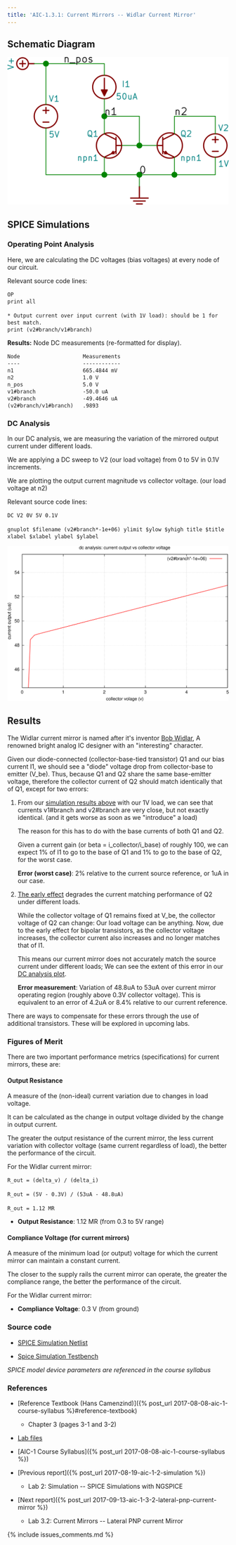 ```yaml
---
title: 'AIC-1.3.1: Current Mirrors -- Widlar Current Mirror' 
---
```


## Schematic Diagram

![Widlar Current Mirror Schematic](/linked_files/2017-09-09-aic-1-3-1-widlar-current-mirror_1.svg)

## SPICE Simulations 

### Operating Point Analysis 

Here, we are calculating the DC voltages (bias voltages) at every node of our
circuit.

Relevant source code lines:

~~~
OP                      
print all               

* Output current over input current (with 1V load): should be 1 for best match.
print (v2#branch/v1#branch)         
~~~

**Results:** Node DC measurements (re-formatted for display). 

~~~
Node                    Measurements
----                    ------------
n1                      665.4844 mV
n2                      1.0 V
n_pos                   5.0 V
v1#branch               -50.0 uA
v2#branch               -49.4646 uA
(v2#branch/v1#branch)   .9893
~~~

### DC Analysis

In our DC analysis, we are measuring the variation of the mirrored output current 
under different loads.

We are applying a DC sweep to V2 (our load voltage) from 0 to 5V in 0.1V 
increments. 

We are plotting the output current magnitude vs collector voltage. 
(our load voltage at n2)

Relevant source code lines:

~~~
DC V2 0V 5V 0.1V

gnuplot $filename (v2#branch*-1e+06) ylimit $ylow $yhigh title $title xlabel $xlabel ylabel $ylabel 
~~~

![Widlar Current Mirror Simulation DC](/linked_files/2017-09-09-aic-1-3-1-widlar-current-mirror_2.svg)

## Results

The Widlar current mirror is named after it's inventor [Bob Widlar](https://en.wikipedia.org/wiki/Bob_Widlar),
A renowned bright analog IC designer with an "interesting" character.

Given our diode-connected (collector-base-tied transistor) Q1 and our bias
current I1, we should see a "diode" voltage drop from collector-base to emitter
(V_be). Thus, because Q1 and Q2 share the same base-emitter voltage, therefore
the collector current of Q2 should match identically that of Q1, except for two
errors:

1. From our [simulation results above](#operating-point-analysis) with
    our 1V load, we can see that currents v1\#branch and v2\#branch are very
    close, but not exactly identical. (and it gets worse as soon as we
    "introduce" a load) 
    
    The reason for this has to do with the base currents of both Q1 and Q2.

    Given a current gain (or beta = i_collector/i_base) of roughly 100, we can
    expect 1% of I1 to go to the base of Q1 and 1% to go to the base of Q2, for
    the worst case.

    **Error (worst case)**: 2% relative to the current source reference, or 1uA in our case.

2. [The early effect](https://en.wikipedia.org/wiki/Early_effect) degrades the
    current matching performance of Q2 under different loads.

    While the collector voltage of Q1 remains fixed at V_be, the collector
    voltage of Q2 can change: Our load voltage can be anything. Now, due to
    the early effect for bipolar transistors, as the collector voltage
    increases, the collector current also increases and no longer matches that
    of I1. 
    
    This means our current mirror does not accurately match the source 
    current under different loads; We can see the extent of this error in our
    [DC analysis plot](#dc-analysis).

    **Error measurement**: Variation of 48.8uA to 53uA over current mirror operating
    region (roughly above 0.3V collector voltage). 
    This is equivalent to an error of 4.2uA or 8.4% relative to our current 
    reference. 

There are ways to compensate for these errors through the use of additional
transistors. These will be explored in upcoming labs.

### Figures of Merit 

There are two important performance metrics (specifications) for current mirrors,
these are:

#### Output Resistance 

A measure of the (non-ideal) current variation due to changes in load voltage.  

It can be calculated as the change in output voltage divided by the change in
output current.

The greater the output resistance of the current mirror, the less current 
variation with collector voltage (same current regardless of load), the better
the performance of the circuit.

For the Widlar current mirror:

~~~
R_out = (delta_v) / (delta_i)

R_out = (5V - 0.3V) / (53uA - 48.8uA)

R_out = 1.12 MR
~~~

* **Output Resistance**: 1.12 MR (from 0.3 to 5V range)

#### Compliance Voltage (for current mirrors)

A measure of the minimum load (or output) voltage for which the current mirror 
can maintain a constant current. 

The closer to the supply rails the current mirror can operate, the greater the 
compliance range, the better the performance of the circuit.

For the Widlar current mirror: 

* **Compliance Voltage**: 0.3 V (from ground)

### Source code

* [SPICE Simulation Netlist](https://github.com/camilotejeiro/aic_1_lab/blob/master/lab_assignments/3_current_mirrors/1_widlar_current_mirror/widlar_current_mirror_simulation_netlist.spice)

* [Spice Simulation Testbench](https://github.com/camilotejeiro/aic_1_lab/blob/master/lab_assignments/3_current_mirrors/1_widlar_current_mirror/widlar_current_mirror_simulation_testbench.spice)

_SPICE model device parameters are referenced in the course syllabus_ 

### References

* [Reference Textbook (Hans Camenzind)]({% post_url 2017-08-08-aic-1-course-syllabus %}#reference-textbook) 
    + Chapter 3 (pages 3-1 and 3-2)

* [Lab files](https://github.com/camilotejeiro/aic_1_lab/tree/master/lab_assignments/3_current_mirrors/1_widlar_current_mirror)

* [AIC-1 Course Syllabus]({% post_url 2017-08-08-aic-1-course-syllabus %}) 

* [Previous report]({% post_url 2017-08-19-aic-1-2-simulation %})
    + Lab 2: Simulation -- SPICE Simulations with NGSPICE

* [Next report]({% post_url 2017-09-13-aic-1-3-2-lateral-pnp-current-mirror %})
    + Lab 3.2: Current Mirrors -- Lateral PNP current Mirror

{% include issues_comments.md %}
